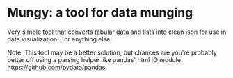 Mungy: a tool for data munging
=====

Very simple tool that converts tabular data and lists into clean json for use in data visualization... or anything else!

Note: This tool may be a better solution, but chances are you're probably better off using a parsing helper like pandas' html IO module. https://github.com/pydata/pandas.
